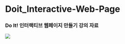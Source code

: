 # Doit_Interactive-Web-Page


<h3>Do It! 인터랙티브 웹페이지 만들기 강의 자료</h3>

<img src="https://user-images.githubusercontent.com/109647831/226956850-d3b5db49-397d-4cc0-82d9-6a71d5b27a83.png" />
